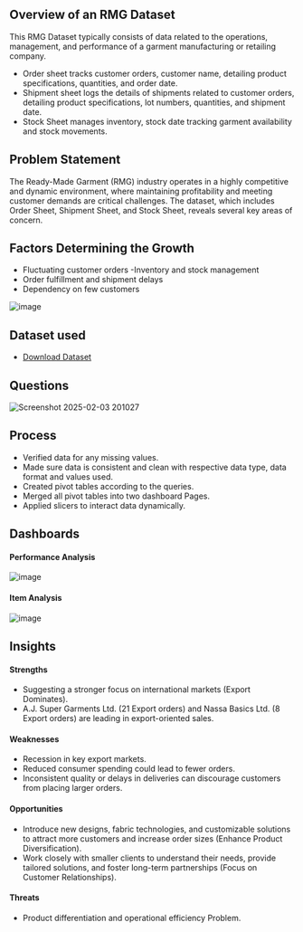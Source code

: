 
## Overview of an RMG Dataset 
This RMG Dataset typically consists of data related to the operations, management, and performance of a garment manufacturing or retailing company. 
- Order sheet tracks customer orders, customer name, detailing product specifications, quantities, and order date.
- Shipment sheet logs the details of shipments related to customer orders, detailing product specifications, lot numbers, quantities, and shipment date.
- Stock Sheet manages inventory, stock date tracking garment availability and stock movements.

## Problem Statement
The Ready-Made Garment (RMG) industry operates in a highly competitive and dynamic environment, where maintaining profitability and meeting customer demands are critical challenges. The dataset, which includes Order Sheet, Shipment Sheet, and Stock Sheet, reveals several key areas of concern.
## Factors Determining the Growth
- Fluctuating customer orders
-Inventory and stock management
- Order fulfillment and shipment delays
- Dependency on few customers

![image](https://github.com/user-attachments/assets/def98e34-e535-4625-802c-e2bbdf357a84)


## Dataset used
- <a href= ""> Download Dataset</a>
 
## Questions
![Screenshot 2025-02-03 201027](https://github.com/user-attachments/assets/9d8576f0-a0d9-492b-b932-f5ad30e3e2d1)

## Process
- Verified data for any missing values.
- Made sure data is consistent and clean with respective data type, data format and values used.
- Created pivot tables according to the queries.
- Merged all pivot tables into two dashboard Pages.
- Applied slicers to interact data dynamically.  

## Dashboards 
  #### Performance Analysis
  ![image](https://github.com/user-attachments/assets/afe669cf-8455-42d4-a1c5-9925ed1c58ef)

  #### Item Analysis
  ![image](https://github.com/user-attachments/assets/96c67cb7-65e3-4431-904d-9efab22b08af)

## Insights

#### Strengths
- Suggesting a stronger focus on international markets (Export Dominates).
- A.J. Super Garments Ltd. (21 Export orders) and Nassa Basics Ltd. (8 Export orders) are leading in export-oriented sales.
#### Weaknesses
- Recession in key export markets.
- Reduced consumer spending could lead to fewer orders. 
- Inconsistent quality or delays in deliveries can discourage customers from placing larger orders. 
#### Opportunities
- Introduce new designs, fabric technologies, and customizable solutions to attract more customers and increase order sizes (Enhance Product Diversification). 
- Work closely with smaller clients to understand their needs, provide tailored solutions, and foster long-term partnerships (Focus on Customer Relationships).

#### Threats
- Product differentiation and operational efficiency Problem.

